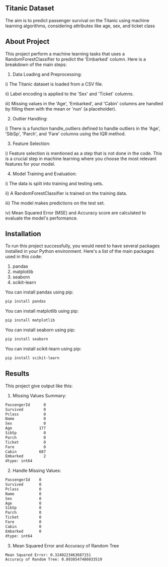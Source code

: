
## Titanic Dataset
The aim is to predict passenger survival on the Titanic using machine learning algorithms, considering attributes like age, sex, and ticket class
## About Project

This project perform a machine learning tasks that uses a RandomForestClassifier to predict the 'Embarked' column. Here is a breakdown of the main steps:

1. Data Loading and Preprocessing:

i) The Titanic dataset is loaded from a CSV file.

ii) Label encoding is applied to the 'Sex' and 'Ticket' columns.

iii) Missing values in the 'Age', 'Embarked', and 'Cabin' columns are handled by filling them with the mean or 'nun' (a placeholder).

2. Outlier Handling:

i) There is a function handle_outliers defined to handle outliers in the 'Age', 'SibSp', 'Parch', and 'Fare' columns using the IQR method.

3. Feature Selection:

i) Feature selection is mentioned as a step that is not done in the code. This is a crucial step in machine learning where you choose the most relevant features for your model.

4. Model Training and Evaluation:

i) The data is split into training and testing sets.

ii) A RandomForestClassifier is trained on the training data.

iii) The model makes predictions on the test set.

iv) Mean Squared Error (MSE) and Accuracy score are calculated to evaluate the model's performance.
## Installation

To run this project successfully, you would need to have several packages installed in your Python environment. Here's a list of the main packages used in this code:
1. pandas
2. matplotlib
3. seaborn
4. scikit-learn


You can install pandas using pip:

```bash
pip install pandas
```

You can install matplotlib using pip: 
```bash
pip install matplotlib
```

You can install seaborn using pip: 

```bash
pip install seaborn
```

You can install scikit-learn using pip:

```bash
pip install scikit-learn
```
## Results

This project give output like this:

1. Missing Values Summary:

```bash
PassengerId      0
Survived         0
Pclass           0
Name             0
Sex              0
Age            177
SibSp            0
Parch            0
Ticket           0
Fare             0
Cabin          687
Embarked         2
dtype: int64

``` 
2. Handle Missing Values:

```bash
PassengerId    0
Survived       0
Pclass         0
Name           0
Sex            0
Age            0
SibSp          0
Parch          0
Ticket         0
Fare           0
Cabin          0
Embarked       0
dtype: int64

```

3. Mean Squared Error and Accuracy of Random Tree

```bash
Mean Squared Error: 0.3240223463687151
Accuracy of Random Tree: 0.8938547486033519

```